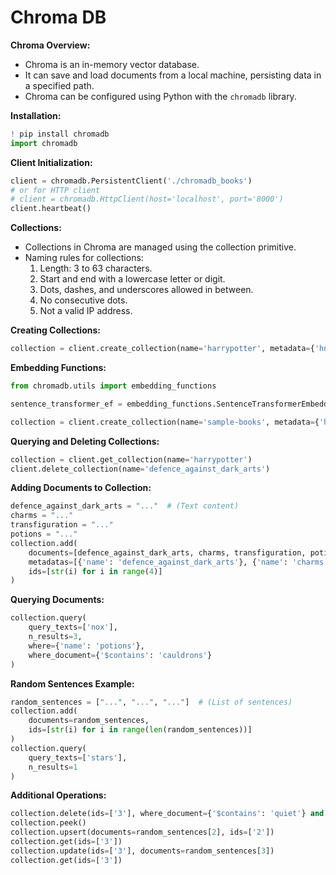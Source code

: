 # Chroma DB

**Chroma Overview:**
- Chroma is an in-memory vector database.
- It can save and load documents from a local machine, persisting data in a specified path.
- Chroma can be configured using Python with the `chromadb` library.

**Installation:**
```python
! pip install chromadb
import chromadb
```

**Client Initialization:**
```python
client = chromadb.PersistentClient('./chromadb_books')
# or for HTTP client
# client = chromadb.HttpClient(host='localhost', port='8000')
client.heartbeat()
```

**Collections:**
- Collections in Chroma are managed using the collection primitive.
- Naming rules for collections:
  1. Length: 3 to 63 characters.
  2. Start and end with a lowercase letter or digit.
  3. Dots, dashes, and underscores allowed in between.
  4. No consecutive dots.
  5. Not a valid IP address.

**Creating Collections:**
```python
collection = client.create_collection(name='harrypotter', metadata={'hnsw:space': 'cosine'})
```

**Embedding Functions:**
```python
from chromadb.utils import embedding_functions

sentence_transformer_ef = embedding_functions.SentenceTransformerEmbeddingFunction(model_name="paraphrase-albert-small-v2")

collection = client.create_collection(name='sample-books', metadata={'hnsw:space': 'cosine'}, embedding_function=sentence_transformer_ef)
```

**Querying and Deleting Collections:**
```python
collection = client.get_collection(name='harrypotter')
client.delete_collection(name='defence_against_dark_arts')
```

**Adding Documents to Collection:**
```python
defence_against_dark_arts = "..."  # (Text content)
charms = "..."
transfiguration = "..."
potions = "..."
collection.add(
    documents=[defence_against_dark_arts, charms, transfiguration, potions],
    metadatas=[{'name': 'defence_against_dark_arts'}, {'name': 'charms'}, {'name': 'transfiguration'}, {'name': 'potions'}],
    ids=[str(i) for i in range(4)]
)
```

**Querying Documents:**
```python
collection.query(
    query_texts=['nox'],
    n_results=3,
    where={'name': 'potions'},
    where_document={'$contains': 'cauldrons'}
)
```



**Random Sentences Example:**
```python
random_sentences = ["...", "...", "..."]  # (List of sentences)
collection.add(
    documents=random_sentences,
    ids=[str(i) for i in range(len(random_sentences))]
)
collection.query(
    query_texts=['stars'],
    n_results=1
)
```

**Additional Operations:**
```python
collection.delete(ids=['3'], where_document={'$contains': 'quiet'} and {'$contains': 'breeze'})
collection.peek()
collection.upsert(documents=random_sentences[2], ids=['2'])
collection.get(ids=['3'])
collection.update(ids=['3'], documents=random_sentences[3])
collection.get(ids=['3'])
```